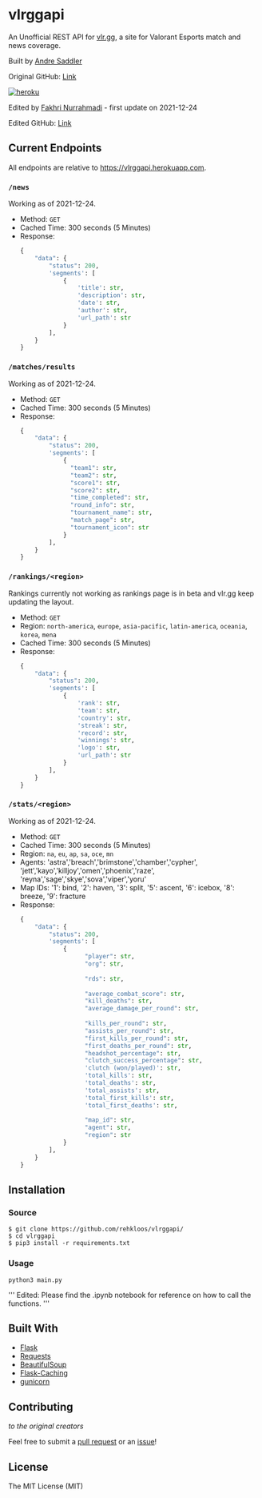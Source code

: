 # vlrggapi

An Unofficial REST API for [vlr.gg](https://www.vlr.gg/), a site for Valorant Esports match and news coverage.

Built by [Andre Saddler](https://github.com/rehkloos/)

Original GitHub: [Link](https://github.com/axsddlr/vlrggapi)

[![heroku](https://www.herokucdn.com/deploy/button.png)](https://heroku.com/deploy)

Edited by [Fakhri Nurrahmadi](https://github.com/fnurrahmadi) - first update on 2021-12-24

Edited GitHub: [Link](https://github.com/fnurrahmadi/data-science-portfolio/tree/main/vlrgg%20Unofficial%20REST%20API%20-%20updated)

## Current Endpoints

All endpoints are relative to https://vlrggapi.herokuapp.com.

### `/news`

Working as of 2021-12-24.

- Method: `GET`
- Cached Time: 300 seconds (5 Minutes)
- Response:
  ```python
  {
      "data": {
          "status": 200,
          'segments': [
              {
                  'title': str,
                  'description': str,
                  'date': str,
                  'author': str,
                  'url_path': str
              }
          ],
      }
  }
  ```

### `/matches/results`

Working as of 2021-12-24.

- Method: `GET`
- Cached Time: 300 seconds (5 Minutes)
- Response:
  ```python
  {
      "data": {
          "status": 200,
          'segments': [
              {
                "team1": str,
                "team2": str,
                "score1": str,
                "score2": str,
                "time_completed": str,
                "round_info": str,
                "tournament_name": str,
                "match_page": str,
                "tournament_icon": str
              }
          ],
      }
  }
  ```

### `/rankings/<region>`

Rankings currently not working as rankings page is in beta and vlr.gg keep updating the layout.

- Method: `GET`
- Region: `north-america`, `europe`, `asia-pacific`, `latin-america`, `oceania`, `korea`, `mena`
- Cached Time: 300 seconds (5 Minutes)
- Response:
  ```python
  {
      "data": {
          "status": 200,
          'segments': [
              {
                  'rank': str,
                  'team': str,
                  'country': str,
                  'streak': str,
                  'record': str,
                  'winnings': str,
                  'logo': str,
                  'url_path': str
              }
          ],
      }
  }
  ```

### `/stats/<region>`

Working as of 2021-12-24.

- Method: `GET`
- Cached Time: 300 seconds (5 Minutes)
- Region: `na`, `eu`, `ap`, `sa`, `oce`, `mn`
- Agents: 'astra','breach','brimstone','chamber','cypher',
         'jett','kayo','killjoy','omen','phoenix','raze',
         'reyna','sage','skye','sova','viper','yoru'
- Map IDs: '1': bind, '2': haven, '3': split, '5': ascent, '6': icebox, '8': breeze, '9': fracture
- Response: 
  ```python
  {
      "data": {
          "status": 200,
          'segments': [
              {
                    "player": str,
                    "org": str,
                    
                    "rds": str,
                    
                    "average_combat_score": str,
                    "kill_deaths": str,
                    "average_damage_per_round": str,
                    
                    "kills_per_round": str,
                    "assists_per_round": str,
                    "first_kills_per_round": str,
                    "first_deaths_per_round": str,
                    "headshot_percentage": str,
                    "clutch_success_percentage": str,
                    'clutch (won/played)': str,
                    'total_kills': str,
                    'total_deaths': str,
                    'total_assists': str,
                    'total_first_kills': str,
                    'total_first_deaths': str,
                    
                    "map_id": str,
                    "agent": str,
                    "region": str
              }
          ],
      }
  }
  ```

## Installation

### Source

```
$ git clone https://github.com/rehkloos/vlrggapi/
$ cd vlrggapi
$ pip3 install -r requirements.txt
```

### Usage

```
python3 main.py
```

'''
Edited: Please find the .ipynb notebook for reference on how to call the functions.
'''

## Built With

- [Flask](https://flask.palletsprojects.com/en/1.1.x/)
- [Requests](https://requests.readthedocs.io/en/master/)
- [BeautifulSoup](https://www.crummy.com/software/BeautifulSoup/)
- [Flask-Caching](https://github.com/sh4nks/flask-caching)
- [gunicorn](https://gunicorn.org/)

## Contributing

*to the original creators*

Feel free to submit a [pull request](https://github.com/rehkloos/vlrggapi/pull/new/master) or an [issue](https://github.com/rehkloos/vlrggapi/issues/new)!

## License

The MIT License (MIT)
